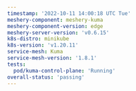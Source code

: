 ```yaml
---
timestamp: '2022-10-11 14:00:18 UTC Tue'
meshery-component: meshery-kuma
meshery-component-version: edge
meshery-server-version: 'v0.6.15'
k8s-distro: minikube
k8s-version: 'v1.20.11'
service-mesh: Kuma
service-mesh-version: '1.8.1'
tests:
  pod/kuma-control-plane: 'Running'
overall-status: 'passing'
---
```

